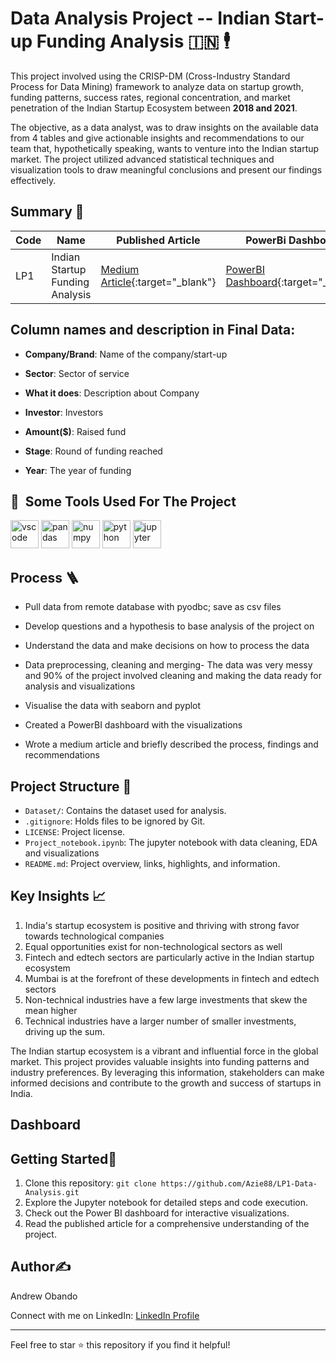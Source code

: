 # Data Analysis Project -- Indian Start-up Funding Analysis 🇮🇳 🕴️

This project involved using the CRISP-DM (Cross-Industry Standard Process for Data Mining) framework to analyze data on startup growth, funding patterns, success rates, regional concentration, and market penetration of the Indian Startup Ecosystem between **2018 and 2021**.

The objective, as a data analyst, was to draw insights on the available data from 4 tables and give actionable insights and recommendations to our team that, hypothetically speaking, wants to venture into the Indian startup market. The project utilized advanced statistical techniques and visualization tools to draw meaningful conclusions and present our findings effectively.

## Summary 📄

| Code | Name | Published Article | PowerBi Dashboard |
|------|------|-------------------|-------------------|
| LP1 | Indian Startup Funding Analysis | [Medium Article](https://medium.com/@obandoandrew8/beginner-data-analytics-indian-startup-ecosystem-dataset-2018-2021-e4a5a2fb5516){:target="_blank"} | [PowerBI Dashboard](https://app.powerbi.com/view?r=eyJrIjoiZmIzYzA2YzAtMzM4NC00M2Q0LWE0MGQtNzY4Mzg4OWU0YTAwIiwidCI6IjQ0ODdiNTJmLWY1MTgtNDgzMC1iNDlkLTNjMjk4Y2B3MTA3NSJ9){:target="_blank"} |

## **Column names and description in Final Data:**

- **Company/Brand**: Name of the company/start-up

- **Sector**: Sector of service

- **What it does**: Description about Company

- **Investor**: Investors

- **Amount(\$)**: Raised fund

- **Stage**: Round of funding reached

- **Year**: The year of funding

<h2> 🚀 &nbsp;Some Tools Used For The Project</h2>
<p align="left">
<img src="https://cdn.jsdelivr.net/gh/devicons/devicon/icons/vscode/vscode-original.svg" alt="vscode" width="45" height="45"/>
<img src="https://cdn.jsdelivr.net/gh/devicons/devicon/icons/pandas/pandas-original-wordmark.svg" alt="pandas" width="45" height="45"/>
<img src="https://cdn.jsdelivr.net/gh/devicons/devicon/icons/numpy/numpy-original.svg" alt="numpy" width="45" height="45"/>
<img src="https://cdn.jsdelivr.net/gh/devicons/devicon/icons/python/python-original.svg" alt="python" width="45" height="45"/>
<img src="https://cdn.jsdelivr.net/gh/devicons/devicon/icons/jupyter/jupyter-original-wordmark.svg" alt="jupyter" width="45" height="45"/>
</p>

## Process 🪜

- Pull data from remote database with pyodbc; save as csv files

- Develop questions and a hypothesis to base analysis of the project on

- Understand the data and make decisions on how to process the data

- Data preprocessing, cleaning and merging- The data was very messy and 90% of the project involved cleaning and making the data ready for analysis and visualizations

- Visualise the data with seaborn and pyplot

- Created a PowerBI dashboard with the visualizations

- Wrote a medium article and briefly described the process, findings and recommendations

## Project Structure 📂

- `Dataset/`: Contains the dataset used for analysis.
- `.gitignore`: Holds files to be ignored by Git.
- `LICENSE`: Project license.
- `Project_notebook.ipynb`: The jupyter notebook with data cleaning, EDA and visualizations
- `README.md`: Project overview, links, highlights, and information.

## Key Insights :chart_with_upwards_trend:

1. India's startup ecosystem is positive and thriving with strong favor towards technological companies
2. Equal opportunities exist for non-technological sectors as well
3. Fintech and edtech sectors are particularly active in the Indian startup ecosystem
4. Mumbai is at the forefront of these developments in fintech and edtech sectors
5. Non-technical industries have a few large investments that skew the mean higher
6. Technical industries have a larger number of smaller investments, driving up the sum.

The Indian startup ecosystem is a vibrant and influential force in the global market. This project provides valuable insights into funding patterns and industry preferences. By leveraging this information, stakeholders can make informed decisions and contribute to the growth and success of startups in India.

## Dashboard

## Getting Started🏁

1. Clone this repository: `git clone https://github.com/Azie88/LP1-Data-Analysis.git`
2. Explore the Jupyter notebook for detailed steps and code execution.
3. Check out the Power BI dashboard for interactive visualizations.
4. Read the published article for a comprehensive understanding of the project.

## Author✍️

Andrew Obando

Connect with me on LinkedIn: [LinkedIn Profile](https://www.linkedin.com/in/andrewobando/)

---

Feel free to star ⭐ this repository if you find it helpful!